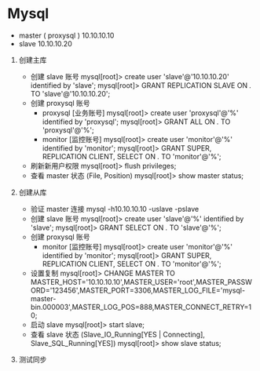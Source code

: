 # Mysql

- master ( proxysql )
	10.10.10.10
- slave
	10.10.10.20

1.  创建主库
	- 创建 slave 账号
		mysql[root]> create user 'slave'@'10.10.10.20' identified by 'slave';
		mysql[root]> GRANT REPLICATION SLAVE ON *.* TO 'slave'@'10.10.10.20';
	- 创建 proxysql 账号
		- proxysql [业务账号]
			mysql[root]> create user 'proxysql'@'%' identified by 'proxysql';
			mysql[root]> GRANT ALL ON *.* TO 'proxysql'@'%';
		- monitor [监控账号]
	        mysql[root]> create user 'monitor'@'%' identified by 'monitor';
	        mysql[root]> GRANT SUPER, REPLICATION CLIENT, SELECT ON *.* TO 'monitor'@'%';
	- 刷新新用户权限
		mysql[root]> flush privileges;
	- 查看 master 状态 (File, Position)
		mysql[root]> show master status;

2.  创建从库
	- 验证 master 连接
		mysql -h10.10.10.10 -uslave -pslave
	- 创建 slave 账号
		mysql[root]> create user 'slave'@'%' identified by 'slave';
		mysql[root]> GRANT SELECT ON *.* TO 'slave'@'%';
	- 创建 proxysql 账号
		- monitor [监控账号]
	        mysql[root]> create user 'monitor'@'%' identified by 'monitor';
	        mysql[root]> GRANT SUPER, REPLICATION CLIENT, SELECT ON *.* TO 'monitor'@'%';
	- 设置复制
		mysql[root]> CHANGE MASTER TO MASTER_HOST='10.10.10.10',MASTER_USER='root',MASTER_PASSWORD='123456',MASTER_PORT=3306,MASTER_LOG_FILE='mysql-master-bin.000003',MASTER_LOG_POS=888,MASTER_CONNECT_RETRY=10;
	- 启动 slave
		mysql[root]> start slave;
	- 查看 slave 状态 (Slave_IO_Running[YES | Connecting], Slave_SQL_Running[YES])
		mysql[root]> show slave status;

3. 测试同步
